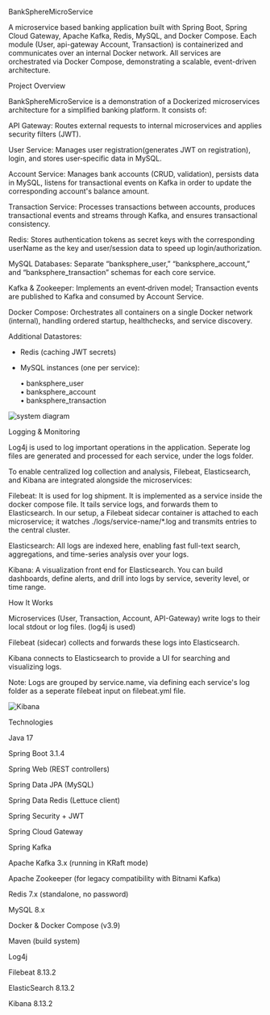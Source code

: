 

BankSphereMicroService


A microservice based banking application built with Spring Boot, Spring Cloud Gateway, Apache Kafka, Redis, MySQL, and Docker Compose. Each module (User, api-gateway Account, Transaction) is containerized and communicates over an internal Docker network. All services are orchestrated via Docker Compose, demonstrating a scalable, event-driven architecture.

Project Overview

BankSphereMicroService is a demonstration of a Dockerized microservices architecture for a simplified banking platform. It consists of:

  API Gateway: Routes external requests to internal microservices and applies security filters (JWT).

  User Service: Manages user registration(generates JWT on registration), login, and stores user‐specific data in MySQL.

  Account Service: Manages bank accounts (CRUD, validation), persists data in MySQL, listens for transactional events on Kafka in order to update the corresponding account's balance amount.

  Transaction Service: Processes transactions between accounts, produces transactional events and streams through Kafka, and ensures transactional consistency.

  Redis: Stores authentication tokens as secret keys with the corresponding userName as the key and user/session data to speed up login/authorization.

  MySQL Databases: Separate “banksphere_user,” “banksphere_account,” and “banksphere_transaction” schemas for each core service.

  Kafka & Zookeeper: Implements an event‐driven model; Transaction events are published to Kafka and consumed by Account Service.

  Docker Compose: Orchestrates all containers on a single Docker network (internal), handling ordered startup, healthchecks, and service discovery.

  Additional Datastores:
 - Redis (caching JWT secrets)
 - MySQL instances (one per service):

   • banksphere_user  
    • banksphere_account  
    • banksphere_transaction

  ![system diagram](https://github.com/user-attachments/assets/fc4032be-5671-4392-acec-8aff0aaaa118)


Logging & Monitoring

  Log4j is used to log important operations in the application. Seperate log files are generated and processed for each service, under the logs folder.

  To enable centralized log collection and analysis, Filebeat, Elasticsearch, and Kibana are integrated alongside the microservices:

  Filebeat: It is used for log shipment. It is implemented as a service inside the docker compose file. It tails service logs, and forwards them to Elasticsearch. In our setup, a Filebeat sidecar container is attached to each microservice; it watches ./logs/service-name/*.log and transmits entries to the central cluster.

  Elasticsearch: All logs are indexed here, enabling fast full-text search, aggregations, and time-series analysis over your logs.

  Kibana: A visualization front end for Elasticsearch. You can build dashboards, define alerts, and drill into logs by service, severity level, or time range.

How It Works

  Microservices (User, Transaction, Account, API-Gateway) write logs to their local stdout or log files. (log4j is used)

  Filebeat (sidecar) collects and forwards these logs into Elasticsearch.

  Kibana connects to Elasticsearch to provide a UI for searching and visualizing logs. 
  
  Note: Logs are grouped by service.name, via defining each service's log folder as a seperate filebeat input on filebeat.yml file.

  ![Kibana](https://github.com/user-attachments/assets/2a5b1ca4-fa8d-48cb-9488-875970c29f2e)


Technologies

  Java 17

  Spring Boot 3.1.4

  Spring Web (REST controllers)

  Spring Data JPA (MySQL)

  Spring Data Redis (Lettuce client)

  Spring Security + JWT

  Spring Cloud Gateway

  Spring Kafka

  Apache Kafka 3.x (running in KRaft mode)

  Apache Zookeeper (for legacy compatibility with Bitnami Kafka)

  Redis 7.x (standalone, no password)

  MySQL 8.x

  Docker & Docker Compose (v3.9)

  Maven (build system)

  Log4j

  Filebeat 8.13.2

  ElasticSearch 8.13.2

  Kibana 8.13.2
